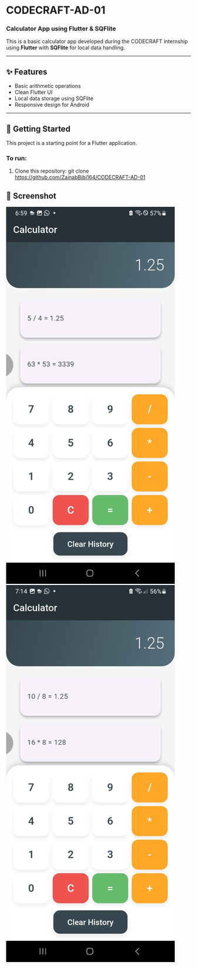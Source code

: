 ﻿# CODECRAFT-AD-01

### Calculator App using Flutter & SQFlite

This is a basic calculator app developed during the CODECRAFT internship using **Flutter** with **SQFlite** for local data handling.

---

## ✨ Features

- Basic arithmetic operations
- Clean Flutter UI
- Local data storage using SQFlite
- Responsive design for Android

---

## 🚀 Getting Started

This project is a starting point for a Flutter application.

### To run:

1. Clone this repository:
   git clone https://github.com/ZainabBibi164/CODECRAFT-AD-01

## 📱 Screenshot

![CalculatorApp](assets/screenshots/cal1.JPEG)
![CalculatorApp](assets/screenshots/cal2.JPEG)

